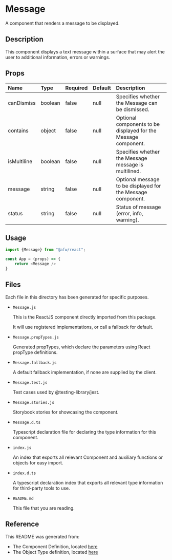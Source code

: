 # Message

A component that renders a message to be displayed.

## Description
This component displays a text message within a surface that may alert the user to additional information, errors or warnings.

## Props
| Name | Type | Required | Default | Description |
|:----------|:----------|:----|:------------|:------------|
|canDismiss|boolean|false|null|Specifies whether the Message can be dismissed.|
|contains|object|false|null|Optional components to be displayed for the Message component.|
|isMultiline|boolean|false|null|Specifies whether the Message message is multilined.|
|message|string|false|null|Optional message to be displayed for the Message component.|
|status|string|false|null|Status of message (error, info, warning).|

## Usage
```js
import {Message} from "@afw/react";

const App = (props) => {
    return <Message />
}
```

## Files
Each file in this directory has been generated for specific purposes.
 * `Message.js`

   This is the ReactJS component directly imported from this package.

   It will use registered implementations, or call a fallback for default.
 * `Message.propTypes.js`

   Generated propTypes, which declare the parameters using React propType definitions.

 * `Message.fallback.js`

   A default fallback implementation, if none are supplied by the client.

 * `Message.test.js`

   Test cases used by @testing-library/jest.

 * `Message.stories.js`

   Storybook stories for showcasing the component.

 * `Message.d.ts`

   Typescript declaration file for declaring the type information for this component.

 * `index.js`

   An index that exports all relevant Component and auxiliary functions or objects for easy import.

 * `index.d.ts`

   A typescript declaration index that exports all relevant type information for third-party tools to use.

 * `README.md`

   This file that you are reading.

## Reference
This README was generated from:
  * The Component Definition, located [here](/src/afw_components/generate/objects/_AdaptiveLayoutComponentType_/Message.json)
  * The Object Type definition, located [here](/src/afw_components/generate/objects/_AdaptiveObjectType_/_AdaptiveLayoutComponentType_Message.json)

